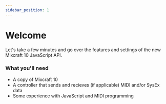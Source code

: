 ```yaml
---
sidebar_position: 1
---
```


# Welcome

Let's take a few minutes and go over the features and settings of the new Mixcraft 10 JavaScript API.

### What you'll need

- A copy of Mixcraft 10
- A controller that sends and recieves (if applicable) MIDI and/or SysEx data
- Some experience with JavaScript and MIDI programming

